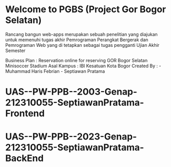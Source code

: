 # Welcome to PGBS (Project Gor Bogor Selatan)
Rancang bangun web-apps merupakan sebuah penelitian yang diajukan untuk memenuhi tugas akhir Pemrograman Perangkat Bergerak dan Pemrograman Web yang di tetapkan sebagai tugas pengganti Ujian Akhir Semester

Business Plan : Reservation online for reserving GOR Bogor Selatan Minisoccer Stadium
Asal Kampus : IBI Kesatuan Kota Bogor
Created By : - Muhammad Haris Febrian
             - Septiawan Pratama
# UAS--PW-PPB--2003-Genap-212310055-SeptiawanPratama-Frontend
# UAS--PW-PPB--2023-Genap-212310055-SeptiawanPratama-BackEnd
